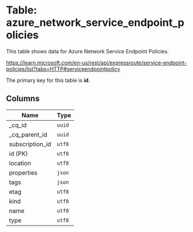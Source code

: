 # Table: azure_network_service_endpoint_policies

This table shows data for Azure Network Service Endpoint Policies.

https://learn.microsoft.com/en-us/rest/api/expressroute/service-endpoint-policies/list?tabs=HTTP#serviceendpointpolicy

The primary key for this table is **id**.

## Columns

| Name          | Type          |
| ------------- | ------------- |
|_cq_id|`uuid`|
|_cq_parent_id|`uuid`|
|subscription_id|`utf8`|
|id (PK)|`utf8`|
|location|`utf8`|
|properties|`json`|
|tags|`json`|
|etag|`utf8`|
|kind|`utf8`|
|name|`utf8`|
|type|`utf8`|